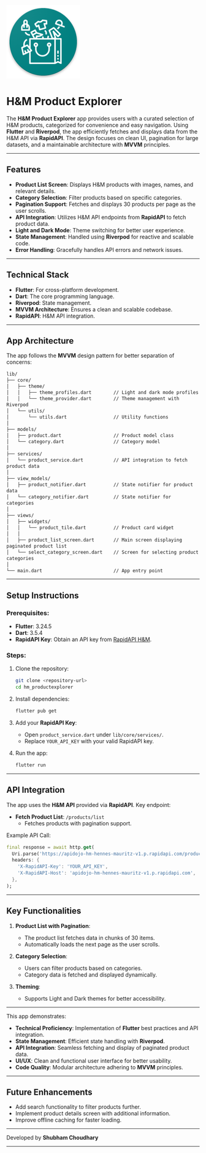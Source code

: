 ![AppIcon](android/app/src/main/res/mipmap-xxxhdpi/ic_launcher.png)

# H&M Product Explorer

The **H&M Product Explorer** app provides users with a curated selection of H&M products, categorized for convenience and easy navigation. Using **Flutter** and **Riverpod**, the app efficiently fetches and displays data from the H&M API via **RapidAPI**. The design focuses on clean UI, pagination for large datasets, and a maintainable architecture with **MVVM** principles.

---

## Features

- **Product List Screen**: Displays H&M products with images, names, and relevant details.
- **Category Selection**: Filter products based on specific categories.
- **Pagination Support**: Fetches and displays 30 products per page as the user scrolls.
- **API Integration**: Utilizes H&M API endpoints from **RapidAPI** to fetch product data.
- **Light and Dark Mode**: Theme switching for better user experience.
- **State Management**: Handled using **Riverpod** for reactive and scalable code.
- **Error Handling**: Gracefully handles API errors and network issues.

---

## Technical Stack

- **Flutter**: For cross-platform development.
- **Dart**: The core programming language.
- **Riverpod**: State management.
- **MVVM Architecture**: Ensures a clean and scalable codebase.
- **RapidAPI**: H&M API integration.

---

## App Architecture

The app follows the **MVVM** design pattern for better separation of concerns:

```
lib/
├── core/
│   ├── theme/
│   │   ├── theme_profiles.dart        // Light and dark mode profiles
│   │   └── theme_provider.dart        // Theme management with Riverpod
│   └── utils/
│       └── utils.dart                 // Utility functions
│
├── models/
│   ├── product.dart                   // Product model class
│   └── category.dart                  // Category model
│
├── services/
│   └── product_service.dart           // API integration to fetch product data
│
├── view_models/
│   ├── product_notifier.dart          // State notifier for product data
│   └── category_notifier.dart         // State notifier for categories
│
├── views/
│   ├── widgets/
│   │   └── product_tile.dart          // Product card widget
│   │
│   ├── product_list_screen.dart       // Main screen displaying paginated product list
│   └── select_category_screen.dart    // Screen for selecting product categories
│
└── main.dart                          // App entry point
```

---

## Setup Instructions

### Prerequisites:

- **Flutter**: 3.24.5
- **Dart**: 3.5.4
- **RapidAPI Key**: Obtain an API key from [RapidAPI H&M](https://rapidapi.com).

### Steps:

1. Clone the repository:
   ```bash
   git clone <repository-url>
   cd hm_productexplorer
   ```

2. Install dependencies:
   ```bash
   flutter pub get
   ```

3. Add your **RapidAPI Key**:
    - Open `product_service.dart` under `lib/core/services/`.
    - Replace `YOUR_API_KEY` with your valid RapidAPI key.

4. Run the app:
   ```bash
   flutter run
   ```

---

## API Integration

The app uses the **H&M API** provided via **RapidAPI**. Key endpoint:

- **Fetch Product List**: `/products/list`
    - Fetches products with pagination support.

Example API Call:
```dart
final response = await http.get(
  Uri.parse('https://apidojo-hm-hennes-mauritz-v1.p.rapidapi.com/products/list?page=1&pageSize=30'),
  headers: {
    'X-RapidAPI-Key': 'YOUR_API_KEY',
    'X-RapidAPI-Host': 'apidojo-hm-hennes-mauritz-v1.p.rapidapi.com',
  },
);
```

---

## Key Functionalities

1. **Product List with Pagination**:
    - The product list fetches data in chunks of 30 items.
    - Automatically loads the next page as the user scrolls.

2. **Category Selection**:
    - Users can filter products based on categories.
    - Category data is fetched and displayed dynamically.

3. **Theming**:
    - Supports Light and Dark themes for better accessibility.

---


This app demonstrates:

- **Technical Proficiency**: Implementation of **Flutter** best practices and API integration.
- **State Management**: Efficient state handling with **Riverpod**.
- **API Integration**: Seamless fetching and display of paginated product data.
- **UI/UX**: Clean and functional user interface for better usability.
- **Code Quality**: Modular architecture adhering to **MVVM** principles.

---

## Future Enhancements

- Add search functionality to filter products further.
- Implement product details screen with additional information.
- Improve offline caching for faster loading.

---


Developed by **Shubham Choudhary**

---
